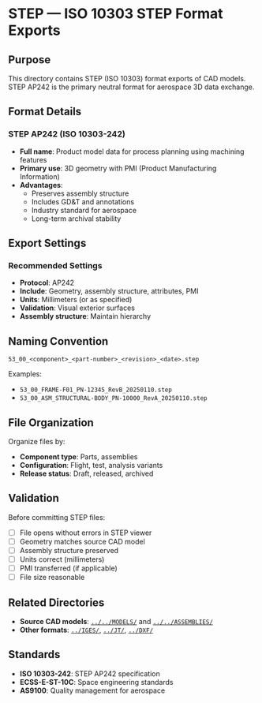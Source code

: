 # STEP — ISO 10303 STEP Format Exports

## Purpose

This directory contains STEP (ISO 10303) format exports of CAD models. STEP AP242 is the primary neutral format for aerospace 3D data exchange.

## Format Details

### STEP AP242 (ISO 10303-242)
- **Full name**: Product model data for process planning using machining features
- **Primary use**: 3D geometry with PMI (Product Manufacturing Information)
- **Advantages**:
  - Preserves assembly structure
  - Includes GD&T and annotations
  - Industry standard for aerospace
  - Long-term archival stability

## Export Settings

### Recommended Settings
- **Protocol**: AP242
- **Include**: Geometry, assembly structure, attributes, PMI
- **Units**: Millimeters (or as specified)
- **Validation**: Visual exterior surfaces
- **Assembly structure**: Maintain hierarchy

## Naming Convention

```
53_00_<component>_<part-number>_<revision>_<date>.step
```

Examples:
- `53_00_FRAME-F01_PN-12345_RevB_20250110.step`
- `53_00_ASM_STRUCTURAL-BODY_PN-10000_RevA_20250110.step`

## File Organization

Organize files by:
- **Component type**: Parts, assemblies
- **Configuration**: Flight, test, analysis variants
- **Release status**: Draft, released, archived

## Validation

Before committing STEP files:
- [ ] File opens without errors in STEP viewer
- [ ] Geometry matches source CAD model
- [ ] Assembly structure preserved
- [ ] Units correct (millimeters)
- [ ] PMI transferred (if applicable)
- [ ] File size reasonable

## Related Directories

- **Source CAD models**: [`../../MODELS/`](../../MODELS/) and [`../../ASSEMBLIES/`](../../ASSEMBLIES/)
- **Other formats**: [`../IGES/`](../IGES/), [`../JT/`](../JT/), [`../DXF/`](../DXF/)

## Standards

- **ISO 10303-242**: STEP AP242 specification
- **ECSS-E-ST-10C**: Space engineering standards
- **AS9100**: Quality management for aerospace
